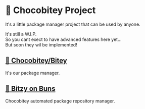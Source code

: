 # 🍫 Chocobitey Project

It's a little package manager project that can be used by anyone.

It's still a W.I.P.  
So you cant exect to have advanced features here yet...   
But soon they wil be implemented!

## [🍫 Chocobitey/Bitey](https://github.com/Chocobitey/core)
It's our package manager.

## [🥯 Bitzy on Buns](https://github.com/Chocobitey/buns)
Chocobitey automated package repository manager.
